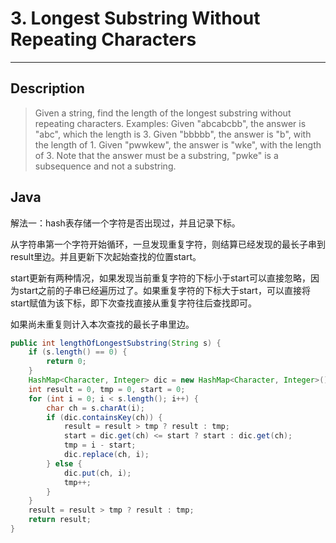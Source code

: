 # 3. Longest Substring Without Repeating Characters
          

---

## Description

> Given a string, find the length of the longest substring without repeating characters.
> Examples:
> Given "abcabcbb", the answer is "abc", which the length is 3.
> Given "bbbbb", the answer is "b", with the length of 1.
> Given "pwwkew", the answer is "wke", with the length of 3. Note that the answer must be a substring, "pwke" is a subsequence and not a substring.


## Java

解法一：hash表存储一个字符是否出现过，并且记录下标。

从字符串第一个字符开始循环，一旦发现重复字符，则结算已经发现的最长子串到result里边。并且更新下次起始查找的位置start。

start更新有两种情况，如果发现当前重复字符的下标小于start可以直接忽略，因为start之前的子串已经遍历过了。如果重复字符的下标大于start，可以直接将start赋值为该下标，即下次查找直接从重复字符往后查找即可。

如果尚未重复则计入本次查找的最长子串里边。

```java
public int lengthOfLongestSubstring(String s) {
    if (s.length() == 0) {
        return 0;
    }
    HashMap<Character, Integer> dic = new HashMap<Character, Integer>();
    int result = 0, tmp = 0, start = 0;
    for (int i = 0; i < s.length(); i++) {
        char ch = s.charAt(i);
        if (dic.containsKey(ch)) {
            result = result > tmp ? result : tmp;
            start = dic.get(ch) <= start ? start : dic.get(ch);
            tmp = i - start;
            dic.replace(ch, i);
        } else {
            dic.put(ch, i);
            tmp++;
        }
    }
    result = result > tmp ? result : tmp;
    return result;
}
```